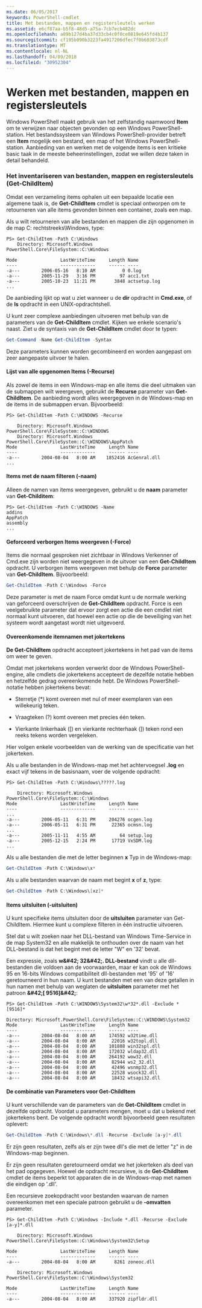 ```yaml
---
ms.date: 06/05/2017
keywords: PowerShell-cmdlet
title: Met bestanden, mappen en registersleutels werken
ms.assetid: e6cf87aa-b5f8-48d5-a75a-7cb7ecb482dc
ms.openlocfilehash: a09b127d4ba37d33cb4c0f0ce0819e645fd4b137
ms.sourcegitcommit: cf195b090b3223fa4917206dfec7f0b603873cdf
ms.translationtype: MT
ms.contentlocale: nl-NL
ms.lasthandoff: 04/09/2018
ms.locfileid: "30952304"
---
```

# <a name="working-with-files-folders-and-registry-keys"></a>Werken met bestanden, mappen en registersleutels

Windows PowerShell maakt gebruik van het zelfstandig naamwoord **Item** om te verwijzen naar objecten gevonden op een Windows PowerShell-station. Het bestandssysteem van Windows PowerShell-provider betreft een **Item** mogelijk een bestand, een map of het Windows PowerShell-station. Aanbieding van en werken met de volgende items is een kritieke basic taak in de meeste beheerinstellingen, zodat we willen deze taken in detail behandeld.

### <a name="enumerating-files-folders-and-registry-keys-get-childitem"></a>Het inventariseren van bestanden, mappen en registersleutels (Get-ChildItem)

Omdat een verzameling items ophalen uit een bepaalde locatie een algemene taak is, de **Get-ChildItem** cmdlet is speciaal ontworpen om te retourneren van alle items gevonden binnen een container, zoals een map.

Als u wilt retourneren van alle bestanden en mappen die zijn opgenomen in de map C: rechtstreeks\\Windows, type:

```
PS> Get-ChildItem -Path C:\Windows
    Directory: Microsoft.Windows PowerShell.Core\FileSystem::C:\Windows

Mode                LastWriteTime     Length Name
----                -------------     ------ ----
-a---        2006-05-16   8:10 AM          0 0.log
-a---        2005-11-29   3:16 PM         97 acc1.txt
-a---        2005-10-23  11:21 PM       3848 actsetup.log
...
```

De aanbieding lijkt op wat u ziet wanneer u de **dir** opdracht in **Cmd.exe**, of de **ls** opdracht in een UNIX-opdrachtshell.

U kunt zeer complexe aanbiedingen uitvoeren met behulp van de parameters van de **Get-ChildItem** cmdlet. Kijken we enkele scenario's naast. Ziet u de syntaxis van de **Get-ChildItem** cmdlet door te typen:

```powershell
Get-Command -Name Get-ChildItem -Syntax
```

Deze parameters kunnen worden gecombineerd en worden aangepast om zeer aangepaste uitvoer te halen.

#### <a name="listing-all-contained-items--recurse"></a>Lijst van alle opgenomen Items (-Recurse)

Als zowel de items in een Windows-map en alle items die deel uitmaken van de submappen wilt weergeven, gebruikt de **Recurse** parameter van **Get-ChildItem**. De aanbieding wordt alles weergegeven in de Windows-map en de items in de submappen ervan. Bijvoorbeeld:

```
PS> Get-ChildItem -Path C:\WINDOWS -Recurse

    Directory: Microsoft.Windows PowerShell.Core\FileSystem::C:\WINDOWS
    Directory: Microsoft.Windows PowerShell.Core\FileSystem::C:\WINDOWS\AppPatch
Mode                LastWriteTime     Length Name
----                -------------     ------ ----
-a---        2004-08-04   8:00 AM    1852416 AcGenral.dll
...
```

#### <a name="filtering-items-by-name--name"></a>Items met de naam filteren (-naam)

Alleen de namen van items weergegeven, gebruikt u de **naam** parameter van **Get-Childitem**:

```
PS> Get-ChildItem -Path C:\WINDOWS -Name
addins
AppPatch
assembly
...
```

#### <a name="forcibly-listing-hidden-items--force"></a>Geforceerd verborgen Items weergeven (-Force)

Items die normaal gesproken niet zichtbaar in Windows Verkenner of Cmd.exe zijn worden niet weergegeven in de uitvoer van een **Get-ChildItem** opdracht. U verborgen items weergeven met behulp de **Force** parameter van **Get-ChildItem**. Bijvoorbeeld:

```powershell
Get-ChildItem -Path C:\Windows -Force
```

Deze parameter is met de naam Force omdat kunt u de normale werking van geforceerd overschrijven de **Get-ChildItem** opdracht. Force is een veelgebruikte parameter dat ervoor zorgt een actie die een cmdlet niet normaal kunt uitvoeren, dat hoewel een actie op die de beveiliging van het systeem wordt aangetast wordt niet uitgevoerd.

#### <a name="matching-item-names-with-wildcards"></a>Overeenkomende itemnamen met jokertekens

**De Get-ChildItem** opdracht accepteert jokertekens in het pad van de items om weer te geven.

Omdat met jokertekens worden verwerkt door de Windows PowerShell-engine, alle cmdlets die jokertekens accepteert de dezelfde notatie hebben en hetzelfde gedrag overeenkomende hebt. De Windows PowerShell-notatie hebben jokertekens bevat:

- Sterretje (\*) komt overeen met nul of meer exemplaren van een willekeurig teken.

- Vraagteken (?) komt overeen met precies één teken.

- Vierkante linkerhaak (\[) en vierkante rechterhaak (]) teken rond een reeks tekens worden vergeleken.

Hier volgen enkele voorbeelden van de werking van de specificatie van het jokerteken.

Als u alle bestanden in de Windows-map met het achtervoegsel **.log** en exact vijf tekens in de basisnaam, voer de volgende opdracht:

```
PS> Get-ChildItem -Path C:\Windows\?????.log

    Directory: Microsoft.Windows PowerShell.Core\FileSystem::C:\Windows
Mode                LastWriteTime     Length Name
----                -------------     ------ ----
...
-a---        2006-05-11   6:31 PM     204276 ocgen.log
-a---        2006-05-11   6:31 PM      22365 ocmsn.log
...
-a---        2005-11-11   4:55 AM         64 setup.log
-a---        2005-12-15   2:24 PM      17719 VxSDM.log
...
```

Als u alle bestanden die met de letter beginnen **x** Typ in de Windows-map:

```powershell
Get-ChildItem -Path C:\Windows\x*
```

Als u alle bestanden waarvan de naam met begint **x** of **z**, type:

```powershell
Get-ChildItem -Path C:\Windows\[xz]*
```

#### <a name="excluding-items--exclude"></a>Items uitsluiten (-uitsluiten)

U kunt specifieke items uitsluiten door de **uitsluiten** parameter van Get-ChildItem. Hiermee kunt u complexe filteren in één instructie uitvoeren.

Stel dat u wilt zoeken naar het DLL-bestand van Windows Time-Service in de map System32 en alle makkelijk te onthouden over de naam van het DLL-bestand is dat het begint met de letter "W" en '32' bevat.

Een expressie, zoals **w\&#42; 32\&#42;. DLL-bestand** vindt u alle dll-bestanden die voldoen aan de voorwaarden, maar er kan ook de Windows 95 en 16-bits Windows compatibiliteit dll-bestanden met '95' of '16' geretourneerd in hun naam. U kunt bestanden met een van deze getallen in hun namen met behulp van weglaten de **uitsluiten** parameter met het patroon  **\&#42;\[ 9516]\&#42;**:

```
PS> Get-ChildItem -Path C:\WINDOWS\System32\w*32*.dll -Exclude *[9516]*

Directory: Microsoft.PowerShell.Core\FileSystem::C:\WINDOWS\System32
Mode                LastWriteTime     Length Name
----                -------------     ------ ----
-a---        2004-08-04   8:00 AM     174592 w32time.dll
-a---        2004-08-04   8:00 AM      22016 w32topl.dll
-a---        2004-08-04   8:00 AM     101888 win32spl.dll
-a---        2004-08-04   8:00 AM     172032 wldap32.dll
-a---        2004-08-04   8:00 AM     264192 wow32.dll
-a---        2004-08-04   8:00 AM      82944 ws2_32.dll
-a---        2004-08-04   8:00 AM      42496 wsnmp32.dll
-a---        2004-08-04   8:00 AM      22528 wsock32.dll
-a---        2004-08-04   8:00 AM      18432 wtsapi32.dll
```

#### <a name="mixing-get-childitem-parameters"></a>De combinatie van Parameters voor Get-ChildItem

U kunt verschillende van de parameters van de **Get-ChildItem** cmdlet in dezelfde opdracht. Voordat u parameters mengen, moet u dat u bekend met jokertekens bent. De volgende opdracht wordt bijvoorbeeld geen resultaten oplevert:

```powershell
Get-ChildItem -Path C:\Windows\*.dll -Recurse -Exclude [a-y]*.dll
```

Er zijn geen resultaten, zelfs als er zijn twee dll's die met de letter "z" in de Windows-map beginnen.

Er zijn geen resultaten geretourneerd omdat we het jokerteken als deel van het pad opgegeven. Hoewel de opdracht recursieve, is de **Get-ChildItem** cmdlet de items beperkt tot apparaten die in de Windows-map met namen die eindigen op '.dll'.

Een recursieve zoekopdracht voor bestanden waarvan de namen overeenkomen met een speciale patroon gebruikt u de **-omvatten** parameter.

```
PS> Get-ChildItem -Path C:\Windows -Include *.dll -Recurse -Exclude [a-y]*.dll

    Directory: Microsoft.Windows PowerShell.Core\FileSystem::C:\Windows\System32\Setup

Mode                LastWriteTime     Length Name
----                -------------     ------ ----
-a---        2004-08-04   8:00 AM       8261 zoneoc.dll

    Directory: Microsoft.Windows PowerShell.Core\FileSystem::C:\Windows\System32

Mode                LastWriteTime     Length Name
----                -------------     ------ ----
-a---        2004-08-04   8:00 AM     337920 zipfldr.dll
```